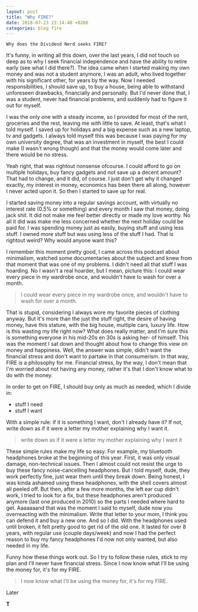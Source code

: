 ```yaml
---
layout: post
title: "Why FIRE?"
date: 2018-07-23 23:14:40 +0200
categories: blog fire
---
```

`Why does the Dividend Nerd seeks FIRE?`

It's funny, in writing all this down, over the last years, I did not touch so deep as to why I seek financial independence and have the ability to retire early (see what I did there?). The idea came when I started making my own money and was not a student anymore, I was an adult, who lived together with his significant other, for years by the way. Now I needed responsibilities, I should save up, to buy a house, being able to withstand unforeseen drawbacks, financially and personally. But I'd never done that, I was a student, never had financial problems, and suddenly had to figure it out for myself.

I was the only one with a steady income, so I provided for most of the rent, groceries and the rest, leaving me with little to save. At least, that's what I told myself. I saved up for holidays and a big expense such as a new laptop, tv and gadgets. I always told myself this was because I was paying for my own university degree, that was an investment in myself, the best I could make (I wasn't wrong though) and that the money would come later and there would be no stress.

Yeah right, that was rightout nonsense ofcourse. I could afford to go on multiple holidays, buy fancy gadgets and not save up a decent amount? That had to change, and it did, of course. I just don't get why it changed exactly, my interest in money, economics has been there all along, however I never acted upon it. So then I started to save up for real.

I started saving money into a regular savings account, with virtually no interest rate (0.5% or something) and every month I saw that money, doing jack shit. It did not make me feel better directly or made my love worthy. No all it did was make me less concerned whether the next holiday could be paid for. I was spending money just as easily, buying stuff and using less stuff. I owned more stuff but was using less of the stuff I had. That is rightout weird? Why would anyone want this?

I remember this moment pretty good, I came across this podcast about minimalism, watched some documentaries about the subject and knew from that moment that was one of my problems. I didn't need all that stuff I was hoarding. No I wasn't a real hoarder, but I mean, picture this: I could wear every piece in my wardrobe once, and wouldn't have to wash for over a month.

>I could wear every piece in my wardrobe once, and wouldn't have to wash for over a month.

That is stupid, considering I always wore my favorite pieces of clothing anyway. But it's more than the just the stuff right, the desire of having money, have this stature, with the big house, multiple cars, luxury life. How is this wasting my life right now? What does really matter, and I'm sure this is something everyone in his mid-20s en 30s is asking her- of himself. This was the moment I sat down and thought about how to change this view on money and happiness. Well, the answer was simple, didn't want the financial stress and don't want to partake in that consumerism. In that way, FIRE is a philosophy for me. Financial stress, by the way, I don't mean that I'm worried about not having any money, rather it's that I don't know what to do with the money.

In order to get on FIRE, I should buy only as much as needed, which I divide in:

* stuff I need
* stuff I want

With a simple rule: if it is something I want, don't I already have it? If not, write down as if it were a letter my mother explaining why I want it.

>write down as if it were a letter my mother explaining why I want it

These simple rules make my life so easy. For example, my bluetooth headphones broke at the beginning of this year. First, it was only visual damage, non-technical issues. Then I almost could not resist the urge to buy these fancy noise-cancelling headphones. But I told myself, dude, they work perfectly fine, just wear them until they break down. Being honest, I was kinda ashamed using these headphones, with the shell covers almost all peeled off. But then, after a few more months, the left ear cup didn't work, I tried to look for a fix, but these headphones aren't produced anymore (last one produced in 2010) so the parts I needed where hard to get. Aaaaaaand that was the moment I said to myself, dude now you overreacting with the minimalism. Write that letter to your mom, I think you can defend it and buy a new one.
And so I did. With the headphones used until broken, it felt pretty good to get rid of the old one. It lasted for over 8 years, with regular use (couple days/week) and now I had the perfect reason to buy my fancy headphones I'd now not only wanted, but also needed in my life.

Funny how these things work out. So I try to follow these rules, stick to my plan and I'll never have financial stress. Since I now know what I'll be using the money for, it's for my FIRE.

>I now know what I'll be using the money for, it's for my FIRE.

Later

**T**
